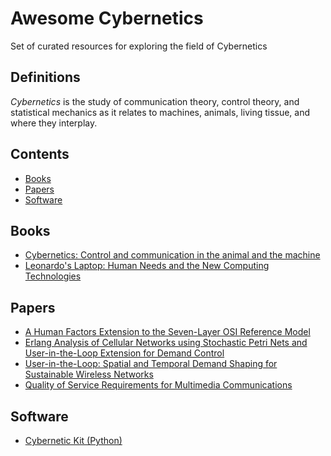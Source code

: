 # Awesome Cybernetics
Set of curated resources for exploring the field of Cybernetics


## Definitions
_Cybernetics_ is the study of communication theory, control theory, and statistical mechanics as it relates to machines, animals, living tissue, and where they interplay.

## Contents

- [Books](#books)
- [Papers](#papers)
- [Software](#software)



## Books

- [Cybernetics: Control and communication in the animal and the machine](https://www.amazon.com/Cybernetics-Second-Control-Communication-Machine/dp/1614275025/ref=d_pd_sbs_sccl_2_1/138-9994363-7802509)
- [Leonardo's Laptop: Human Needs and the New Computing Technologies](https://direct.mit.edu/books/book/2323/Leonardo-s-LaptopHuman-Needs-and-the-New-Computing)


## Papers

- [A Human Factors Extension to the Seven-Layer OSI Reference Model](https://andrewpatrick.ca/OSI/10layer.html)
- [Erlang Analysis of Cellular Networks using Stochastic Petri Nets and User-in-the-Loop Extension for Demand Control](https://www.userintheloop.org/assets/papers/ErlangUIL.pdf)
- [User-in-the-Loop: Spatial and Temporal Demand Shaping for Sustainable Wireless Networks](http://www.sce.carleton.ca/faculty/yanikomeroglu/Pub/ComMag-Feb2014-rshy.pdf)
- [Quality of Service Requirements for Multimedia Communications](https://magisoft.co.uk/conf/web97/papers/guo.html)

## Software
- [Cybernetic Kit (Python)](https://pypi.org/project/cybernetickit/)
